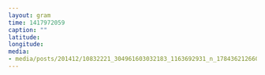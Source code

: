 ```yaml
---
layout: gram
time: 1417972059
caption: ""
latitude: 
longitude: 
media:
- media/posts/201412/10832221_304961603032183_1163692931_n_17843621266000351.jpg
---
```

